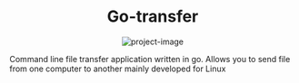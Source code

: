 <h1 align="center" id="title">Go-transfer</h1>

<p align="center"><img src="https://socialify.git.ci/gxanshu/go-transfer/image?description=1&amp;language=1&amp;logo=https%3A%2F%2Fgithub.com%2Fgxanshu%2Fgo-transfer%2Fassets%2F68537640%2F55fb80ab-0d1d-476d-8030-4fd0ecfff635&amp;name=1&amp;owner=1&amp;pattern=Circuit%20Board&amp;theme=Light" alt="project-image"></p>

<p id="description">Command line file transfer application written in go. Allows you to send file from one computer to another mainly developed for Linux</p>